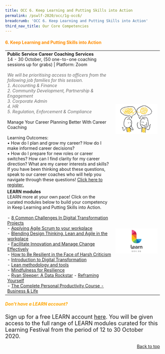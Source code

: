 ```yaml
---
title: OCC 6. Keep Learning and Putting Skills into Action
permalink: /pswlf-2020/occ/1g-occ6/
breadcrumb: 'OCC 6. Keep Learning and Putting Skills into Action'
third_nav_title: Our Core Competencies
---
```

#### <font color="darkorange"><b>6. Keep Learning and Putting Skills into Action</b></font><a name="keep"></a>
<table>
       <col width="70%"> 
            <col width="30%"> 
<tr>
<td>
      <b>Public Service Career Coaching Services</b>
      <br>14 - 30 October, (50 one-to-one coaching sessions up for grabs) | Platform: Zoom
      <br>
	<br><font color="dimgrey"><i>We will be prioritising access to officers from the following job families for this session.
	<br>1. Accounting & Finance
	<br>2. Community Development, Partnership & Engagement
	<br>3. Corporate Admin
	<br>4. HR
	<br>5. Regulation, Enforcement & Compliance </i></font>
      <br>       
      <br>Manage Your Career Planning Better With Career Coaching
      <br>
      <br>Learning Outcomes:
      <br>• How do I plan and grow my career? How do I make informed career decisions?
      <br>• How do I prepare for new roles or career switches? How can I find clarity for my career direction? What are my career interests and skills?
      <br>If you have been thinking about these questions, speak to our career coaches who will help you navigate through these questions!
      <a href="https://go.gov.sg/bookcareercoaching">Click here to register.</a> 
    </td>
<td>
     <img src="/images/coaching.jpg">
    </td>
	</tr>
<tr> 
    <td>	     
      <b>LEARN modules</b> 
      <br>LEARN more at your own pace! Click on the curated modules below to build your competency in Keep Learning and Putting Skills into Action.
	<br><br>
- <a href="https://www.learn.gov.sg/dlp/student/course/399">8 Common Challenges In Digital Transformation Projects</a><br>
- <a href="https://www.learn.gov.sg/dlp/student/course/28350">Applying Agile Scrum to your workplace</a><br>
- <a href="https://www.learn.gov.sg/dlp/student/course/28620">Blending Design Thinking, Lean and Agile in the workplace</a><br>			 
- <a href="https://www.learn.gov.sg/dlp/student/externalcourse/2629">Facilitate Innovation and Manage Change Effectively</a><br>
- <a href="https://www.learn.gov.sg/dlp/student/externalcourse/187515">How to Be Resilient in the Face of Harsh Criticism</a><br>
- <a href="https://www.learn.gov.sg/dlp/student/course/7493">Introduction to Digital Transformation</a><br>
- <a href="https://www.learn.gov.sg/dlp/student/course/28613">Lean methodology and tools</a><br>
- <a href="https://www.learn.gov.sg/dlp/student/course/89494">Mindfulness for Resilience</a><br>
- <a href="https://www.learn.gov.sg/dlp/student/course/266">Ryan Sleeper: A Data Rockstar</a>
- <a href="https://www.learn.gov.sg/dlp/student/course/28908">Reframing Yourself</a><br>
- <a href="https://www.learn.gov.sg/dlp/student/externalcourse/6011">The Complete Personal Productivity Course - Business & Life</a><br>			
    </td>
	<td>
     <img src="/images/learnlogowhitebg.jpg">
    </td>
</tr>
</table>

##### <font color="orange"><b>Don't have a LEARN account?</b></font>
<font size="4.5">Sign up for a free LEARN account <a href="https://go.gov.sg/lv4xad">here</a>. You will be given access to the full range of LEARN modules curated for this Learning Festival from the period of 12 to 30 October 2020.</font>
<br>
<div style="text-align: right"><a href="#top">Back to top</a></div>
